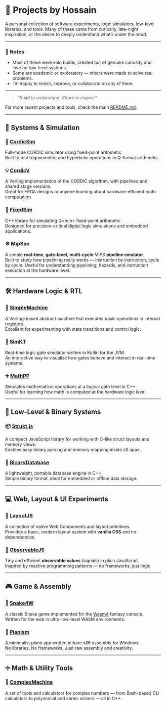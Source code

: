 # 🧠 Projects by Hossain

A personal collection of software experiments, logic simulators, low-level libraries, and tools. Many of these came from curiosity, late-night inspiration, or the desire to deeply understand what’s under the hood.

---

### 📌 Notes

- Most of these were solo builds, created out of genuine curiosity and love for low-level systems.
- Some are academic or exploratory — others were made to solve real problems.
- I’m happy to revisit, improve, or collaborate on any of them.

---

> _“Build to understand. Share to inspire.”_

For more recent projects and tools, check the main [README.md](./README.md).

---

## 🧩 Systems & Simulation

### 🔢 [CordicSim](../../../CordicSim)
Full-mode CORDIC simulator using fixed-point arithmetic.  
Built to test trigonometric and hyperbolic operations in Q-format arithmetic.

### 💡 [CordicV](../../../CordicV)
A Verilog implementation of the CORDIC algorithm, with pipelined and shared stage versions.  
Great for FPGA designs or anyone learning about hardware-efficient math computation.

### 🧮 [FixedSim](../../../FixedSim)
C++ library for simulating Q<m,n> fixed-point arithmetic.  
Designed for precision-critical digital logic simulations and embedded applications.

### ⚙️ [MipSim](../../../MipSim)
A simple **real-time**, **gate-level**, **multi-cycle** MIPS **pipeline emulator**.  
Built to study how pipelining really works — instruction by instruction, cycle by cycle.
Useful for understanding pipelining, hazards, and instruction execution at the hardware level.

---

## 🛠 Hardware Logic & RTL

### 🧾 [SimpleMachine](../../../SimpleMachine)
A Verilog-based abstract machine that executes basic operations in internal registers.  
Excellent for experimenting with state transitions and control logic.

### 🧰 [SimKT](../../../SimKT)
Real-time logic gate simulator written in Kotlin for the JVM.  
An interactive way to visualize how gates behave and interact in real-time systems.

### ➕ [MathPP](../../../MathPP)
Simulates mathematical operations at a logical gate level in C++.  
Useful for learning how math is computed at the hardware logic level.

---

## 🔬 Low-Level & Binary Systems

### 📦 [Strukt.js](../../../Strukt.js)
A compact JavaScript library for working with C-like struct layouts and memory views.  
Enables easy binary parsing and memory mapping inside JS apps.

### 📁 [BinaryDatabase](../../../BinaryDatabase)
A lightweight, portable database engine in C++.  
Simple binary format, ideal for embedded or offline data storage.

---

## 💻 Web, Layout & UI Experiments

### 📐 [LayoutJS](../../../LayoutJS)
A collection of native Web Components and layout primitives.  
Provides a basic, modern layout system with **vanilla CSS** and no dependencies.

### 🔄 [ObservableJS](../../../ObservableJS)
Tiny and efficient **observable values** (signals) in plain JavaScript.  
Inspired by reactive programming patterns — no frameworks, just logic.

---

## 🎮 Game & Assembly

### 🐍 [Snake4W](../../../Snake4W)
A classic Snake game implemented for the [Wasm4](https://wasm4.org/) fantasy console.  
Written for the web in ultra-low-level WASM environments.

### 🎹 [Pianism](../../../Pianism)
A minimalist piano app written in bare x86 assembly for Windows.  
No libraries. No frameworks. Just raw assembly and creativity.

---

## ➗ Math & Utility Tools

### 🧠 [ComplexMachine](../../../ComplexMachine)
A set of tools and calculators for complex numbers — from Bash-based CLI calculators to polynomial and series solvers — all in C++.

<!--
### 📚 [Namayeshgah Ketab 93](#)
An Android app built for the 1393 Tehran International Book Fair.  
Includes event details, map, and offline catalog access.
 -->
